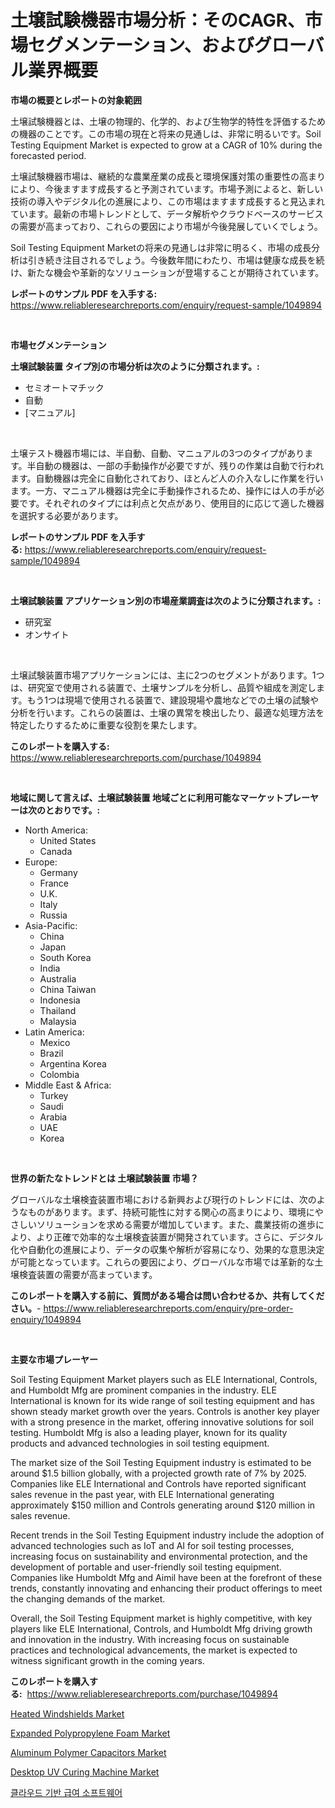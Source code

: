 <p><h1>土壌試験機器市場分析：そのCAGR、市場セグメンテーション、およびグローバル業界概要</h1></p><p><strong>市場の概要とレポートの対象範囲</strong></p>
<p><p>土壌試験機器とは、土壌の物理的、化学的、および生物学的特性を評価するための機器のことです。この市場の現在と将来の見通しは、非常に明るいです。Soil Testing Equipment Market is expected to grow at a CAGR of 10% during the forecasted period.</p><p>土壌試験機器市場は、継続的な農業産業の成長と環境保護対策の重要性の高まりにより、今後ますます成長すると予測されています。市場予測によると、新しい技術の導入やデジタル化の進展により、この市場はますます成長すると見込まれています。最新の市場トレンドとして、データ解析やクラウドベースのサービスの需要が高まっており、これらの要因により市場が今後発展していくでしょう。</p><p>Soil Testing Equipment Marketの将来の見通しは非常に明るく、市場の成長分析は引き続き注目されるでしょう。今後数年間にわたり、市場は健康な成長を続け、新たな機会や革新的なソリューションが登場することが期待されています。</p></p>
<p><strong>レポートのサンプル PDF を入手する:</strong> <a href="https://www.reliableresearchreports.com/enquiry/request-sample/1049894">https://www.reliableresearchreports.com/enquiry/request-sample/1049894</a></p>
<p>&nbsp;</p>
<p><strong>市場セグメンテーション</strong></p>
<p><strong>土壌試験装置 タイプ別の市場分析は次のように分類されます。:</strong></p>
<p><ul><li>セミオートマチック</li><li>自動</li><li>[マニュアル]</li></ul></p>
<p>&nbsp;</p>
<p><p>土壌テスト機器市場には、半自動、自動、マニュアルの3つのタイプがあります。半自動の機器は、一部の手動操作が必要ですが、残りの作業は自動で行われます。自動機器は完全に自動化されており、ほとんど人の介入なしに作業を行います。一方、マニュアル機器は完全に手動操作されるため、操作には人の手が必要です。それぞれのタイプには利点と欠点があり、使用目的に応じて適した機器を選択する必要があります。</p></p>
<p><strong>レポートのサンプル PDF を入手する:</strong>&nbsp;<a href="https://www.reliableresearchreports.com/enquiry/request-sample/1049894">https://www.reliableresearchreports.com/enquiry/request-sample/1049894</a></p>
<p>&nbsp;</p>
<p><strong> 土壌試験装置 アプリケーション別の市場産業調査は次のように分類されます。:</strong></p>
<p><ul><li>研究室</li><li>オンサイト</li></ul></p>
<p>&nbsp;</p>
<p><p>土壌試験装置市場アプリケーションには、主に2つのセグメントがあります。1つは、研究室で使用される装置で、土壌サンプルを分析し、品質や組成を測定します。もう1つは現場で使用される装置で、建設現場や農地などでの土壌の試験や分析を行います。これらの装置は、土壌の異常を検出したり、最適な処理方法を特定したりするために重要な役割を果たします。</p></p>
<p><strong>このレポートを購入する:</strong>&nbsp; <a href="https://www.reliableresearchreports.com/purchase/1049894">https://www.reliableresearchreports.com/purchase/1049894</a></p>
<p>&nbsp;</p>
<p><strong>地域に関して言えば、土壌試験装置 地域ごとに利用可能なマーケットプレーヤーは次のとおりです。:</strong></p>
<p><ul>
    <li>
        North America:
        <ul>
            <li>United States</li>
            <li>Canada</li>
        </ul>
    </li>
    <li>
        Europe:
        <ul>
            <li>Germany</li>
            <li>France</li>
            <li>U.K.</li>
            <li>Italy</li>
            <li>Russia</li>
        </ul>
    </li>
    <li>
        Asia-Pacific:
        <ul>
            <li>China</li>
            <li>Japan</li>
            <li>South Korea</li>
            <li>India</li>
            <li>Australia</li>
            <li>China Taiwan</li>
            <li>Indonesia</li>
            <li>Thailand</li>
            <li>Malaysia</li>
        </ul>
    </li>
    <li>
        Latin America:
        <ul>
            <li>Mexico</li>
            <li>Brazil</li>
            <li>Argentina Korea</li>
            <li>Colombia</li>
        </ul>
    </li>
    <li>
        Middle East & Africa:
        <ul>
            <li>Turkey</li>
            <li>Saudi</li>
            <li>Arabia</li>
            <li>UAE</li>
            <li>Korea</li>
        </ul>
    </li>
    </ul></p>
<p>&nbsp;</p>
<p><strong>世界の新たなトレンドとは 土壌試験装置 市場？</strong></p>
<p><p>グローバルな土壌検査装置市場における新興および現行のトレンドには、次のようなものがあります。まず、持続可能性に対する関心の高まりにより、環境にやさしいソリューションを求める需要が増加しています。また、農業技術の進歩により、より正確で効率的な土壌検査装置が開発されています。さらに、デジタル化や自動化の進展により、データの収集や解析が容易になり、効果的な意思決定が可能となっています。これらの要因により、グローバルな市場では革新的な土壌検査装置の需要が高まっています。</p></p>
<p><strong>このレポートを購入する前に、質問がある場合は問い合わせるか、共有してください。</strong>- <a href="https://www.reliableresearchreports.com/enquiry/pre-order-enquiry/1049894">https://www.reliableresearchreports.com/enquiry/pre-order-enquiry/1049894</a></p>
<p>&nbsp;</p>
<p><strong>主要な市場プレーヤー</strong></p>
<p><p>Soil Testing Equipment Market players such as ELE International, Controls, and Humboldt Mfg are prominent companies in the industry. ELE International is known for its wide range of soil testing equipment and has shown steady market growth over the years. Controls is another key player with a strong presence in the market, offering innovative solutions for soil testing. Humboldt Mfg is also a leading player, known for its quality products and advanced technologies in soil testing equipment.</p><p>The market size of the Soil Testing Equipment industry is estimated to be around $1.5 billion globally, with a projected growth rate of 7% by 2025. Companies like ELE International and Controls have reported significant sales revenue in the past year, with ELE International generating approximately $150 million and Controls generating around $120 million in sales revenue. </p><p>Recent trends in the Soil Testing Equipment industry include the adoption of advanced technologies such as IoT and AI for soil testing processes, increasing focus on sustainability and environmental protection, and the development of portable and user-friendly soil testing equipment. Companies like Humboldt Mfg and Aimil have been at the forefront of these trends, constantly innovating and enhancing their product offerings to meet the changing demands of the market.</p><p>Overall, the Soil Testing Equipment market is highly competitive, with key players like ELE International, Controls, and Humboldt Mfg driving growth and innovation in the industry. With increasing focus on sustainable practices and technological advancements, the market is expected to witness significant growth in the coming years.</p></p>
<p><strong>このレポートを購入する:</strong>&nbsp;&nbsp;<a href="https://www.reliableresearchreports.com/purchase/1049894">https://www.reliableresearchreports.com/purchase/1049894</a></p>
<p><p><a href="https://issuu.com/reportprime-2/docs/heated-windshields-market-size-2030.pptx">Heated Windshields Market</a></p><p><a href="https://simplistic-meeting-7ee.notion.site/Expanded-Polypropylene-Foam-Market-Size-Reflecting-a-Forecast-Till-2031-Market-By-Type-By-Applicat-78e59b317ef7482480cd52916ea4f58b">Expanded Polypropylene Foam Market</a></p><p><a href="https://github.com/angelajermaine/Market-Research-Report-List-2/blob/main/aluminum-polymer-capacitors-market.md">Aluminum Polymer Capacitors Market</a></p><p><a href="https://view.publitas.com/reportprime-1/desktop-uv-curing-machine-market-share-market-new-trends-analysis-report-by-type-by-application-by-end-use-by-region-and-segment-forecasts-2024-2031/">Desktop UV Curing Machine Market</a></p><p><a href="https://github.com/oajzkywllm460/Market-Research-Report-List-1/blob/main/742449610919.md">클라우드 기반 급여 소프트웨어</a></p></p>
